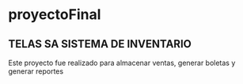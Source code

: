 # proyectoFinal
## TELAS SA SISTEMA DE INVENTARIO 
Este proyecto fue realizado para almacenar ventas, generar boletas y generar reportes
